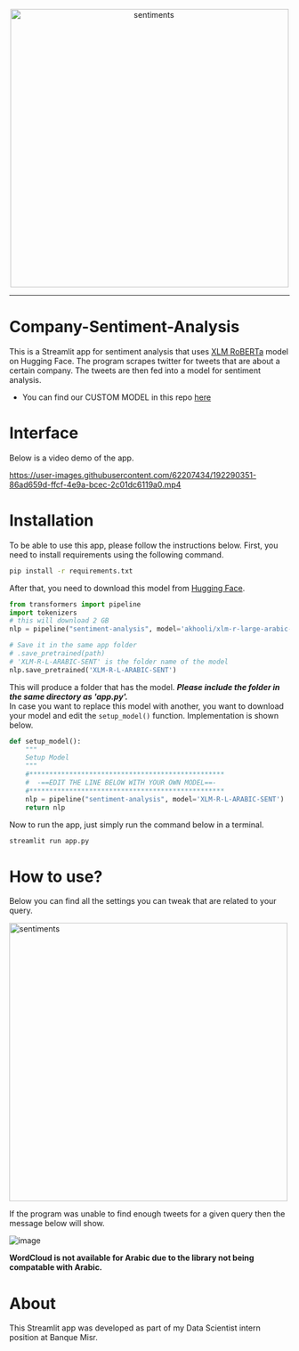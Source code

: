 <p align="center">

  <img src="https://www.freecodecamp.org/news/content/images/2020/09/wall-5.jpeg" alt="sentiments" width="500"/>

</p>

<hr>

# Company-Sentiment-Analysis
This is a Streamlit app for sentiment analysis that uses [XLM RoBERTa](https://huggingface.co/akhooli/xlm-r-large-arabic-sent) model on Hugging Face. The program scrapes twitter for tweets that are about a certain company.
The tweets are then fed into a model for sentiment analysis.  
* You can find our CUSTOM MODEL in this repo [here](https://github.com/FahdSeddik/EgyptionCompaniesReviews_Sentiment_analysis)

# Interface
Below is a video demo of the app.   

https://user-images.githubusercontent.com/62207434/192290351-86ad659d-ffcf-4e9a-bcec-2c01dc6119a0.mp4

# Installation
To be able to use this app, please follow the instructions below. First, you need to install requirements using the following command.
```bash
pip install -r requirements.txt
```
After that, you need to download this model from [Hugging Face](https://huggingface.co/akhooli/xlm-r-large-arabic-sent). 
```python
from transformers import pipeline
import tokenizers
# this will download 2 GB
nlp = pipeline("sentiment-analysis", model='akhooli/xlm-r-large-arabic-sent')

# Save it in the same app folder
# .save_pretrained(path)
# 'XLM-R-L-ARABIC-SENT' is the folder name of the model
nlp.save_pretrained('XLM-R-L-ARABIC-SENT')
```
This will produce a folder that has the model. ***Please include the folder in the same directory as 'app.py'.***  
In case you want to replace this model with another, you want to download your model and edit the `setup_model()` function. Implementation is shown below.
```python
def setup_model():
    """
    Setup Model
    """
    #*************************************************
    #  -==EDIT THE LINE BELOW WITH YOUR OWN MODEL==-
    #*************************************************
    nlp = pipeline("sentiment-analysis", model='XLM-R-L-ARABIC-SENT')
    return nlp
```
Now to run the app, just simply run the command below in a terminal.
```bash
streamlit run app.py
```
# How to use?
Below you can find all the settings you can tweak that are related to your query.  

<img src="https://user-images.githubusercontent.com/62207434/192295281-e7dd7b7e-685b-482b-90dd-6868ce5e8d92.png" alt="sentiments" width="500"/>  

If the program was unable to find enough tweets for a given query then the message below will show.  

![image](https://user-images.githubusercontent.com/62207434/192296501-cc9cfafa-f680-4504-8ae7-8d4dc8eb6faa.png)

**WordCloud is not available for Arabic due to the library not being compatable with Arabic.**


# About 
This Streamlit app was developed as part of my Data Scientist intern position at Banque Misr.
